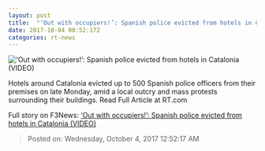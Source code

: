 ```yaml
---
layout: post
title:  "‘Out with occupiers!’: Spanish police evicted from hotels in Catalonia (VIDEO)"
date: 2017-10-04 00:52:17Z
categories: rt-news
---
```


![‘Out with occupiers!’: Spanish police evicted from hotels in Catalonia (VIDEO)](https://cdni.rt.com/files/2017.10/article/59d3aeb2fc7e93bb658b4567.jpg)

Hotels around Catalonia evicted up to 500 Spanish police officers from their premises on late Monday, amid a local outcry and mass protests surrounding their buildings. Read Full Article at RT.com


Full story on F3News: [‘Out with occupiers!’: Spanish police evicted from hotels in Catalonia (VIDEO)](http://www.f3nws.com/n/hQ44BF)

> Posted on: Wednesday, October 4, 2017 12:52:17 AM
